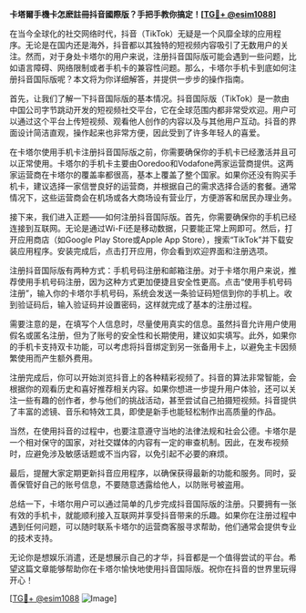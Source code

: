 **卡塔爾手機卡怎麽註冊抖音國際版？手把手教你搞定！[[TG💪+ @esim1088](https://t.me/s/esim1088)]**

在当今全球化的社交网络时代，抖音（TikTok）无疑是一个风靡全球的应用程序。无论是在国内还是海外，抖音都以其独特的短视频内容吸引了无数用户的关注。然而，对于身处卡塔尔的用户来说，注册抖音国际版可能会遇到一些问题，比如语言障碍、网络限制或者手机卡的兼容性问题。那么，卡塔尔手机卡到底如何注册抖音国际版呢？本文将为你详细解答，并提供一步步的操作指南。

首先，让我们了解一下抖音国际版的基本情况。抖音国际版（TikTok）是一款由中国公司字节跳动开发的短视频社交平台，它在全球范围内都非常受欢迎。用户可以通过这个平台上传短视频、观看他人创作的内容以及与其他用户互动。抖音的界面设计简洁直观，操作起来也非常方便，因此受到了许多年轻人的喜爱。

在卡塔尔使用手机卡注册抖音国际版之前，你需要确保你的手机卡已经激活并且可以正常使用。卡塔尔的手机卡主要由Ooredoo和Vodafone两家运营商提供。这两家运营商在卡塔尔的覆盖率都很高，基本上覆盖了整个国家。如果你还没有购买手机卡，建议选择一家信誉良好的运营商，并根据自己的需求选择合适的套餐。通常情况下，这些运营商会在机场或各大商场设有营业厅，方便游客和居民办理业务。

接下来，我们进入正题——如何注册抖音国际版。首先，你需要确保你的手机已经连接到互联网。无论是通过Wi-Fi还是移动数据，只要能正常上网即可。然后，打开应用商店（如Google Play Store或Apple App Store），搜索“TikTok”并下载安装应用程序。安装完成后，点击打开应用，你会看到欢迎界面和注册选项。

注册抖音国际版有两种方式：手机号码注册和邮箱注册。对于卡塔尔用户来说，推荐使用手机号码注册，因为这种方式更加便捷且安全性更高。点击“使用手机号码注册”，输入你的卡塔尔手机号码，系统会发送一条验证码短信到你的手机上。收到验证码后，输入验证码并设置密码，这样就完成了基本的注册过程。

需要注意的是，在填写个人信息时，尽量使用真实的信息。虽然抖音允许用户使用假名或匿名注册，但为了账号的安全性和长期使用，建议如实填写。此外，如果你的手机卡支持双卡功能，可以考虑将抖音绑定到另一张备用卡上，以避免主卡因频繁使用而产生额外费用。

注册完成后，你可以开始浏览抖音上的各种精彩视频了。抖音的算法非常智能，会根据你的观看历史和喜好推荐相关内容。如果你想进一步提升用户体验，还可以关注一些有趣的创作者，参与他们的挑战活动，甚至尝试自己拍摄短视频。抖音提供了丰富的滤镜、音乐和特效工具，即使是新手也能轻松制作出高质量的作品。

当然，在使用抖音的过程中，也要注意遵守当地的法律法规和社会公德。卡塔尔是一个相对保守的国家，对社交媒体的内容有一定的审查机制。因此，在发布视频时，应避免涉及敏感话题或不当内容，以免引起不必要的麻烦。

最后，提醒大家定期更新抖音应用程序，以确保获得最新的功能和服务。同时，妥善保管好自己的账号信息，不要随意透露给他人，以防账号被盗用。

总结一下，卡塔尔用户可以通过简单的几步完成抖音国际版的注册。只要拥有一张有效的手机卡，就能顺利接入互联网并享受抖音带来的乐趣。如果你在注册过程中遇到任何问题，可以随时联系卡塔尔的运营商客服寻求帮助，他们通常会提供专业的技术支持。

无论你是想娱乐消遣，还是想展示自己的才华，抖音都是一个值得尝试的平台。希望这篇文章能够帮助你在卡塔尔愉快地使用抖音国际版。祝你在抖音的世界里玩得开心！

[[TG💪+ @esim1088](https://t.me/s/esim1088) ![Image](https://i.postimg.cc/4NQfJmqS/Snipaste-2025-05-13-00-14-12.png)]